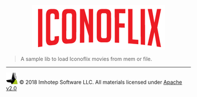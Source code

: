 <div align="center" style="margin-top:10px">
  <img src="assets/iconoflix.png"/>
</div>


> A sample lib to load Iconoflix movies from mem or file.


---
<img src="assets/imhotep_logo.png" width="32" height="auto"/> © 2018 Imhotep Software LLC.
All materials licensed under [Apache v2.0](http://www.apache.org/licenses/LICENSE-2.0)